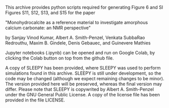 This archive provides python scripts required for generating Figure 6 and SI Figures S11, S12, S13, and S15 for the paper 

"Monohydrocalcite as a reference material to investigate amorphous calcium carbonate: an NMR perspective"

by Sanjay Vinod Kumar, Albert A. Smith-Penzel, Venkata SubbaRao Redrouthu, Maxim B. Gindele, Denis Gebauec, and Guinevere Mathies

Jupyter notebooks (.ipynb) can be opened and run on Google Colab, by clicking the Colab button on top from the github file.

A copy of SLEEPY has been provided, where SLEEPY was used to perform simulations found in this archive. SLEEPY is still under development, so the code may be changed (although we expect remaining changes to be minor). The version provided here will be preserved, whereas the final version may differ. Please note that SLEEPY is copywrited by Albert A. Smith-Penzel under the GNU General Public License. A copy of the license file has been provided in the file LICENSE.
